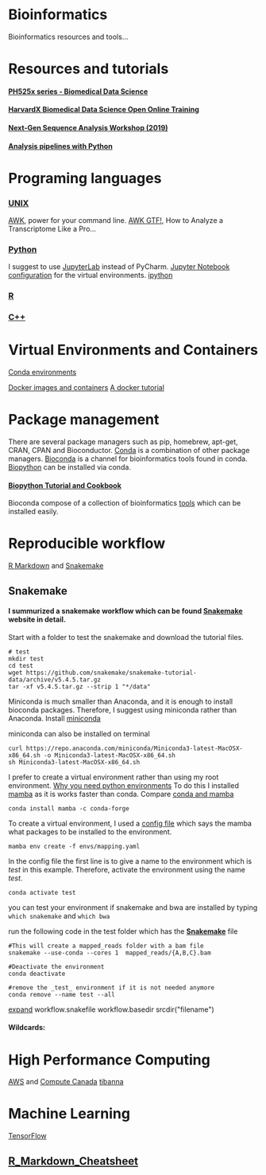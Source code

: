 # Bioinformatics
Bioinformatics resources and tools...

# Resources and tutorials 
#### [PH525x series - Biomedical Data Science](http://genomicsclass.github.io/book/)
#### [HarvardX Biomedical Data Science Open Online Training](http://rafalab.github.io/pages/harvardx.html)
#### [Next-Gen Sequence Analysis Workshop (2019)](https://angus.readthedocs.io/en/2019/toc.html#)
#### [Analysis pipelines with Python](https://hpc-carpentry.github.io/hpc-python/)

# Programing languages
### [UNIX](https://tldp.org/LDP/Bash-Beginners-Guide/html/index.html)
[AWK](https://klashxx.github.io/awk-power-for-your-cmd), power for your command line.
[AWK GTF!](http://reasoniamhere.com/2013/09/16/awk-gtf-how-to-analyze-a-transcriptome-like-a-pro-part-1/), How to Analyze a Transcriptome Like a Pro... 

### [Python](https://www.w3schools.com/python/default.asp) 
I suggest to use [JupyterLab](https://jupyterlab.readthedocs.io/en/stable/index.html) instead of PyCharm.  [Jupyter Notebook configuration](http://stuartmumford.uk/blog/jupyter-notebook-and-conda.html) for the virtual environments. [ipython](https://ipython.readthedocs.io/en/stable/install/kernel_install.html)

### [R](https://www.w3schools.com/r/default.asp)

### [C++](https://www.w3schools.com/cpp/default.asp)

# Virtual Environments and Containers
[Conda environments](https://docs.conda.io/projects/conda/en/latest/user-guide/tasks/manage-environments.html)

[Docker images and containers](https://docs.docker.com/engine/reference/builder/)
[A docker tutorial](httphttps://github.com/docker/labs/blob/master/beginner/chapters/setup.md)

# Package management
There are several package managers such as pip, homebrew, apt-get, CRAN, CPAN and Bioconductor. [Conda](https://bioconda.github.io/tutorials/gcb2020.html#what-exactly-is-conda) is a combination of other package managers. [Bioconda](https://bioconda.github.io/index.html) is a channel for bioinformatics tools found in conda. [Biopython](https://biopython.org/wiki/Packages) can be installed via conda.        
#### [Biopython Tutorial and Cookbook](http://biopython.org/DIST/docs/tutorial/Tutorial.html)

Bioconda compose of a collection of bioinformatics [tools](https://anaconda.org/bioconda/repo?sort=_name&sort_order=asc&page=15) which can be installed easily.  

# Reproducible workflow
[R Markdown](https://rmarkdown.rstudio.com) and [Snakemake](https://snakemake.readthedocs.io/en/stable/)

## Snakemake
#### I summurized a snakemake workflow which can be found [Snakemake](https://snakemake.readthedocs.io/en/stable/) website in detail. 

Start with a folder to test the snakemake and download the tutorial files.   

```
# test
mkdir test
cd test
wget https://github.com/snakemake/snakemake-tutorial-data/archive/v5.4.5.tar.gz
tar -xf v5.4.5.tar.gz --strip 1 "*/data"
```

Miniconda is much smaller than Anaconda, and it is enough to install bioconda packages. Therefore, I suggest using miniconda rather than Anaconda. 
Install [miniconda](https://docs.conda.io/en/latest/miniconda.html#macosx-installers)

miniconda can also be installed on terminal
```
curl https://repo.anaconda.com/miniconda/Miniconda3-latest-MacOSX-x86_64.sh -o Miniconda3-latest-MacOSX-x86_64.sh
sh Miniconda3-latest-MacOSX-x86_64.sh
```

I prefer to create a virtual environment rather than using my root environment. [Why you need python environments](https://www.freecodecamp.org/news/why-you-need-python-environments-and-how-to-manage-them-with-conda-85f155f4353c/) To do this I installed [mamba](https://mamba-framework.readthedocs.io/en/latest/what_mamba_is.html) as it is works faster than conda. Compare [conda and mamba](https://bioconda.github.io/tutorials/gcb2020.html#introducing-mamba)

```
conda install mamba -c conda-forge
```

To create a virtual environment, I used a [config file](https://github.com/emineozsahin/Bioinformatics/blob/main/config/mapping.yaml) which says the mamba what packages to be installed to the environment.   

```
mamba env create -f envs/mapping.yaml 
```

In the config file the first line is to give a name to the environment which is *test* in this example. Therefore, activate the environment using the name *test*.
```
conda activate test
```
you can test your environment if snakemake and bwa are installed by typing `which snakemake` and `which bwa`

run the following code in the test folder which has the [__Snakemake__](https://github.com/emineozsahin/Bioinformatics/blob/main/test/Snakefile) file 

```
#This will create a mapped_reads folder with a bam file 
snakemake --use-conda --cores 1  mapped_reads/{A,B,C}.bam

#Deactivate the environment
conda deactivate

#remove the _test_ environment if it is not needed anymore
conda remove --name test --all
```

[expand](https://endrebak.gitbooks.io/the-snakemake-book/content/chapters/expand/expand.html)
workflow.snakefile
workflow.basedir
srcdir("filename")

#### Wildcards:



# High Performance Computing
[AWS](https://aws.amazon.com) and [Compute Canada](https://docs.computecanada.ca/wiki/Compute_Canada_Documentation)
[tibanna](https://tibanna.readthedocs.io/en/latest/)

# Machine Learning
[TensorFlow](https://www.tensorflow.org)

## [R_Markdown_Cheatsheet](https://github.com/adam-p/markdown-here/wiki/Markdown-Cheatsheet)
